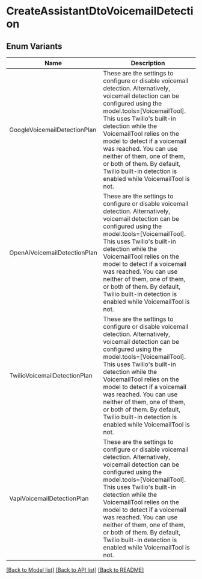 # CreateAssistantDtoVoicemailDetection

## Enum Variants

| Name | Description |
|---- | -----|
| GoogleVoicemailDetectionPlan | These are the settings to configure or disable voicemail detection. Alternatively, voicemail detection can be configured using the model.tools&#x3D;[VoicemailTool]. This uses Twilio&#39;s built-in detection while the VoicemailTool relies on the model to detect if a voicemail was reached. You can use neither of them, one of them, or both of them. By default, Twilio built-in detection is enabled while VoicemailTool is not. |
| OpenAiVoicemailDetectionPlan | These are the settings to configure or disable voicemail detection. Alternatively, voicemail detection can be configured using the model.tools&#x3D;[VoicemailTool]. This uses Twilio&#39;s built-in detection while the VoicemailTool relies on the model to detect if a voicemail was reached. You can use neither of them, one of them, or both of them. By default, Twilio built-in detection is enabled while VoicemailTool is not. |
| TwilioVoicemailDetectionPlan | These are the settings to configure or disable voicemail detection. Alternatively, voicemail detection can be configured using the model.tools&#x3D;[VoicemailTool]. This uses Twilio&#39;s built-in detection while the VoicemailTool relies on the model to detect if a voicemail was reached. You can use neither of them, one of them, or both of them. By default, Twilio built-in detection is enabled while VoicemailTool is not. |
| VapiVoicemailDetectionPlan | These are the settings to configure or disable voicemail detection. Alternatively, voicemail detection can be configured using the model.tools&#x3D;[VoicemailTool]. This uses Twilio&#39;s built-in detection while the VoicemailTool relies on the model to detect if a voicemail was reached. You can use neither of them, one of them, or both of them. By default, Twilio built-in detection is enabled while VoicemailTool is not. |

[[Back to Model list]](../README.md#documentation-for-models) [[Back to API list]](../README.md#documentation-for-api-endpoints) [[Back to README]](../README.md)


